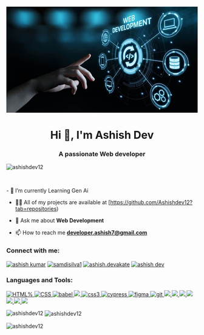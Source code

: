 ![logo](https://github.com/Ashishdev12/Ashishdev12/blob/main/coding.jpg)

<h1 align="center">Hi 👋, I'm Ashish Dev</h1>
<h3 align="center">A passionate Web developer</h3>

<p align="left"> <img src="https://komarev.com/ghpvc/?username=ashishdev12&label=Profile%20views&color=0e75b6&style=flat" alt="ashishdev12" /> </p>

<p align="left"> <a href="https://twitter.com/" target="blank"><img src="https://img.shields.io/twitter/follow/?logo=twitter&style=for-the-badge" alt="" /></a> </p>
- 🔭 I’m currently Learning Gen Ai

- 👨‍💻 All of my projects are available at [https://github.com/Ashishdev12?tab=repositories)

- 💬 Ask me about **Web Development**

- 📫 How to reach me **developer.ashish7@gmail.com**

<h3 align="left">Connect with me:</h3>
<p align="left">
<a href="[https://linkedin.com/in/ashish kumar](https://www.linkedin.com/in/ashish-kumar-27381a1a7/)" target="blank"><img align="center" src="https://raw.githubusercontent.com/rahuldkjain/github-profile-readme-generator/master/src/images/icons/Social/linked-in-alt.svg" alt="ashish kumar" height="30" width="40"/></a>
<a href="https://fb.com/samdisilva1" target="blank"><img align="center" src="https://raw.githubusercontent.com/rahuldkjain/github-profile-readme-generator/master/src/images/icons/Social/facebook.svg" alt="samdisilva1" height="30" width="40" /></a>
<a href="https://instagram.com/ashish.devakate" target="blank"><img align="center" src="https://raw.githubusercontent.com/rahuldkjain/github-profile-readme-generator/master/src/images/icons/Social/instagram.svg" alt="ashish.devakate" height="30" width="40" /></a>
<a href="https://leetcode.com/u/Ashishdevakte/" target="blank"><img align="center" src="https://raw.githubusercontent.com/rahuldkjain/github-profile-readme-generator/master/src/images/icons/Social/leet-code.svg" alt="ashish dev" height="30" width="40" /></a>

</p>

<h3 align="left">Languages and Tools:</h3>
<p align="left"> 
</a> 
<a href="https://www.geeksforgeeks.org/html/html5-introduction/" target="_blank" rel="noreferrer"> <img src="https://img.shields.io/badge/HTML5-%2523E34F26.svg?style=for-the-badge&logo=HTML5&logoColor=white" alt="HTML%"/> </a> 
<a href="https://www.geeksforgeeks.org/css/difference-between-css-and-css3/" target="_blank" rel="noreferrer"> <img src="https://img.shields.io/badge/CSS3-blue.svg?style=for-the-badge&logo=css&logoColor=white" alt="CSS"/> </a> 
<a href="https://babeljs.io/" target="_blank" rel="noreferrer"> <img src="https://img.shields.io/badge/bable-%25%23F1D53C.svg?style=for-the-badge&logoColor=white" alt="babel"/> </a> 
<a href="https://getbootstrap.com" target="_blank" rel="noreferrer"> <img src="https://img.shields.io/badge/bable-%237410F0.svg?style=for-the-badge&logo=bootstrap&logoColor=white"/> </a> 
<a href="https://www.w3schools.com/css/" target="_blank" rel="noreferrer"> <img src="https://img.shields.io/badge/w3School-%2303A469.svg?style=for-the-badge&logo=w3school&logoColor=white" alt="css3"/> </a> 
<a href="https://www.cypress.io" target="_blank" rel="noreferrer"> <img src="https://img.shields.io/badge/cypress-%2359595B.svg?style=for-the-badge&logo=cypress&logoColor=white" alt="cypress" /> </a> 
<a href="https://www.figma.com/" target="_blank" rel="noreferrer"> <img src="https://img.shields.io/badge/Figma-%23F7F7F7.svg?style=for-the-badge&logo=Figma" alt="figma" /> </a> 
<a href="https://git-scm.com/" target="_blank" rel="noreferrer"> <img src="https://img.shields.io/badge/Git-%23332400.svg?style=for-the-badge&logo=git" alt="git" /> </a> 
<a href="https://jestjs.io" target="_blank" rel="noreferrer"> <img src="https://img.shields.io/badge/jest-%23332400.svg?style=for-the-badge&logo=jest" /> </a> 
<a href="https://postman.com" target="_blank" rel="noreferrer"> <img src="https://img.shields.io/badge/postman-%23DB7E59.svg?style=for-the-badge&logo=postman&logoColor=white"/> </a> 
<a href="https://reactjs.org/" target="_blank" rel="noreferrer"> <img src="https://img.shields.io/badge/React-%2300D1F7.svg?style=for-the-badge&logo=react&logoColor=white"/> </a> 
<a href="https://reactnative.dev/" target="_blank" rel="noreferrer"> <img src="https://img.shields.io/badge/React%20Native-%2300D1F7.svg?style=for-the-badge&logo=react&logoColor=white"/> </a> 
<a href="https://redux.js.org" target="_blank" rel="noreferrer"> <img src="https://img.shields.io/badge/Redux-%232E2E2E.svg?style=for-the-badge&logo=redux&logoColor=blue"/> </a> 
<a href="https://sass-lang.com" target="_blank" rel="noreferrer"> <img src="https://img.shields.io/badge/Sass-%23CE6A9D.svg?style=for-the-badge&logo=sass&logoColor=white"/> </a> 
<a href="https://tailwindcss.com/" target="_blank" rel="noreferrer"> <img src="https://img.shields.io/badge/Tailwind-%2323282D.svg?style=for-the-badge&logo=tailwind%20css&logoColor=blue"/> </a> 

</p>

<p><img align="left" src="https://github-readme-stats.vercel.app/api/top-langs?username=ashishdev12&show_icons=true&locale=en&layout=compact" alt="ashishdev12" /></p>

<p>&nbsp;<img align="center" src="https://github-readme-stats.vercel.app/api?username=ashishdev12&show_icons=true&locale=en" alt="ashishdev12" /></p>

<p><img align="center" src="https://github-readme-streak-stats.herokuapp.com/?user=ashishdev12&" alt="ashishdev12" /></p>
